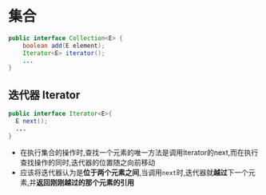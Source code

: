 # 集合

```java
public interface Collection<E> {
    boolean add(E element);
    Iterator<E> iterator();
    ...
}
```

## 迭代器 Iterator

```java
public interface Iterator<E>{
  E next();
  ...
}
```

- 在执行集合的操作时,查找一个元素的唯一方法是调用Iterator的next,而在执行查找操作的同时,迭代器的位置随之向前移动
- 应该将迭代器认为是**位于两个元素之间**,当调用`next`时,迭代器就**越过**下一个元素,并**返回刚刚越过的那个元素的引用**
